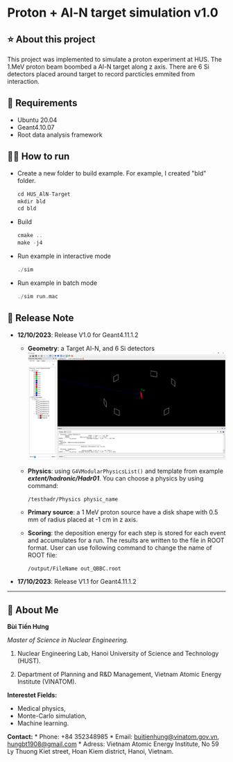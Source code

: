 # Proton + Al-N target simulation v1.0

## ⭐ About this project
This project was implemented to simulate a proton experiment at HUS. The 1.MeV proton beam boombed a Al-N target along z axis. There are 6 Si detectors placed around target to record parcticles emmited from interaction.

## 🔧 Requirements
* Ubuntu 20.04
* Geant4.10.07
* Root data analysis framework

## 🏃‍♂️ How to run
- Create a new folder to build example. For example, I created "bld" folder.
    ```c++
    cd HUS_AlN-Target
    mkdir bld
    cd bld
    ```
- Build
    ```c++
    cmake ..
    make -j4
    ```
- Run example in interactive mode
    ```c++
    ./sim
    ```
- Run example in batch mode
    ```c++
    ./sim run.mac
    ```

## 📒 Release Note
- **12/10/2023**: Release V1.0 for Geant4.11.1.2
  * **Geometry**: a Target Al-N, and 6 Si detectors
    ![Alt text](image.png)
  * **Physics**: using `G4VModularPhysicsList()` and template from example ***extent/hadronic/Hadr01***. You can choose a physics by using command:

    ```
    /testhadr/Physics physic_name
    ```
  * **Primary source**: a 1 MeV proton source have a disk shape with 0.5 mm of radius placed at -1 cm in z axis.
  * **Scoring**: the deposition energy for each step is stored for each event and accumulates for a run. The results are written to the file in ROOT format. User can use following command to change the name of ROOT file:

    ```
    /output/FileName out_QBBC.root
    ```
- **17/10/2023**: Release V1.1 for Geant4.11.1.2
--- 
## 🚀 About Me
**Bùi Tiến Hưng** 

*Master of Science in Nuclear Engineering.*

1. Nuclear Engineering Lab, Hanoi University of Science and Technology (HUST).

2. Department of Planning and R&D Management, Vietnam Atomic Energy Institute (VINATOM).

**Interestet Fields:**

* Medical physics, 
* Monte-Carlo simulation, 
* Machine learning.
 
**Contact:**
    * Phone: +84 352348985
    * Email: buitienhung@vinatom.gov.vn, hungbt1908@gmail.com
    * Adress: Vietnam Atomic Energy Institute, No 59 Ly Thuong Kiet street, Hoan Kiem district, Hanoi, Vietnam. 